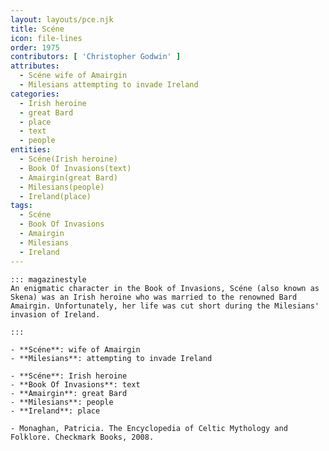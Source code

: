 ```yaml
---
layout: layouts/pce.njk
title: Scéne
icon: file-lines
order: 1975
contributors: [ 'Christopher Godwin' ]
attributes:
  - Scéne wife of Amairgin
  - Milesians attempting to invade Ireland
categories:
  - Irish heroine
  - great Bard
  - place
  - text
  - people
entities:
  - Scéne(Irish heroine)
  - Book Of Invasions(text)
  - Amairgin(great Bard)
  - Milesians(people)
  - Ireland(place)
tags:
  - Scéne
  - Book Of Invasions
  - Amairgin
  - Milesians
  - Ireland
---
```

``` tab [group1:Info]
::: magazinestyle
An enigmatic character in the Book of Invasions, Scéne (also known as Skena) was an Irish heroine who was married to the renowned Bard Amairgin. Unfortunately, her life was cut short during the Milesians' invasion of Ireland.

:::
```
``` tab [group1:Attributes]
- **Scéne**: wife of Amairgin
- **Milesians**: attempting to invade Ireland
```
``` tab [group1:Entities]
- **Scéne**: Irish heroine
- **Book Of Invasions**: text
- **Amairgin**: great Bard
- **Milesians**: people
- **Ireland**: place
```
``` tab [group1:Sources]
- Monaghan, Patricia. The Encyclopedia of Celtic Mythology and Folklore. Checkmark Books, 2008.
```
